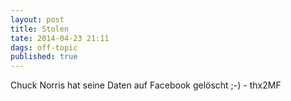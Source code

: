 ```yaml
---
layout: post
title: Stolen
tate: 2014-04-23 21:11 
dags: off-topic
published: true
---
```


Chuck Norris hat seine Daten auf Facebook gelöscht ;-) - thx2MF